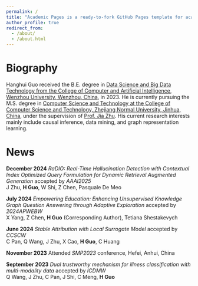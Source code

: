 ```yaml
---
permalink: /
title: "Academic Pages is a ready-to-fork GitHub Pages template for academic personal websites"
author_profile: true
redirect_from: 
  - /about/
  - /about.html
---
```


Biography
======

Hanghui Guo received the B.E. degree in [Data Science and Big Data Technology from the College of Computer and Artificial Intelligence, Wenzhou University, Wenzhou, China](https://ai.wzu.edu.cn/), in 2023. He is currently pursuing the M.S. degree in [Computer Science and Technology at the College of Computer Science and Technology, Zhejiang Normal University, Jinhua, China](https://cs.zjnu.edu.cn/main.htm), under the supervision of [Prof. Jia Zhu](https://scholar.google.com/citations?user=KO3MIkQAAAAJ&hl=zh-CN). His current research interests mainly include causal inference, data mining, and graph representation learning. 


News
======

**December 2024**   *RaDIO: Real-Time Hallucination Detection with Contextual Index Optimized Query Formulation for Dynamic Retrieval Augmented Generation* accepted by *AAAI2025*  
J Zhu, **H Guo**, W Shi, Z Chen, Pasquale De Meo

**July 2024**   *Empowering Education: Enhancing Unsupervised Knowledge Graph Question Answering through Adaptive Exploration* accepted by *2024APWEBW*  
X Yang, Z Chen, **H Guo** (Corresponding Author), Tetiana Shestakevych

**June 2024**   *Stable Attribution with Local Surrogate Model* accepted by *CCSCW*  
C Pan, Q Wang, J Zhu, X Cao, **H Guo**, C Huang

**November 2023**   Attended *SMP2023* conference, Hefei, Anhui, China

**September 2023**   *Dual trustworthy mechanism for illness classification with multi-modality data* accepted by *ICDMW*  
Q Wang, J Zhu, C Pan, J Shi, C Meng, **H Guo**
